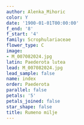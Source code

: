 ```yaml
---
author: Alenka_Mihoric
color: Y
date: '1900-01-01T00:00:00'
f_end: '8'
f_start: '4'
family: Scrophulariaceae
flower_type: C
image:
- M_007082024.jpg
latin: Paederota lutea
lead: M_007082024.jpg
lead_sample: false
name: index
order: Paederota
parallel: false
petals: '5'
petals_joined: false
star_shape: false
title: Rumeno milje
---
```


